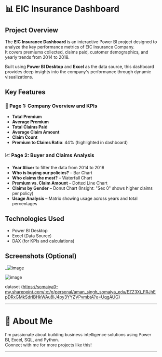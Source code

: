 
# 📊 EIC Insurance Dashboard

## Project Overview

The **EIC Insurance Dashboard** is an interactive Power BI project designed to analyze the key performance metrics of EIC Insurance Company.  
It covers premiums collected, claims paid, customer demographics, and yearly trends from 2014 to 2018.

Built using **Power BI Desktop** and **Excel** as the data source, this dashboard provides deep insights into the company's performance through dynamic visualizations.

## Key Features

### 📄 Page 1: Company Overview and KPIs
- **Total Premium**
- **Average Premium**
- **Total Claims Paid**
- **Average Claim Amount**
- **Claim Count**
- **Premium to Claims Ratio**: 44% (highlighted in dashboard)

### 📈 Page 2: Buyer and Claims Analysis
- **Year Slicer** to filter the data from 2014 to 2018
- **Who is buying our policies?** – Bar Chart
- **Who claims the most?** – Waterfall Chart
- **Premium vs. Claim Amount** – Dotted Line Chart
- **Claims by Gender** – Donut Chart (Insight: "Sex 0" shows higher claims per policy)
- **Usage Analysis** – Matrix showing usage across years and total percentages

## Technologies Used

- Power BI Desktop
- Excel (Data Source)
- DAX (for KPIs and calculations)


## Screenshots (Optional)

_![image](https://github.com/user-attachments/assets/63d7baa1-1a45-4519-8438-9bc37fc9e48d)

![image](https://github.com/user-attachments/assets/2e053c44-1951-4c04-97d8-6867d1dc7566)

dataset (https://somaiya0-my.sharepoint.com/:x:/g/personal/aman_singh_somaiya_edu/EZZ3Xj_FRJhEpDRxGMkSdrIBHkWAu8IJ4py3YYZVPvmbtA?e=UqgAUG)



---

# 🚀 About Me

I'm passionate about building business intelligence solutions using Power BI, Excel, SQL, and Python.  
Connect with me for more projects like this!

---

